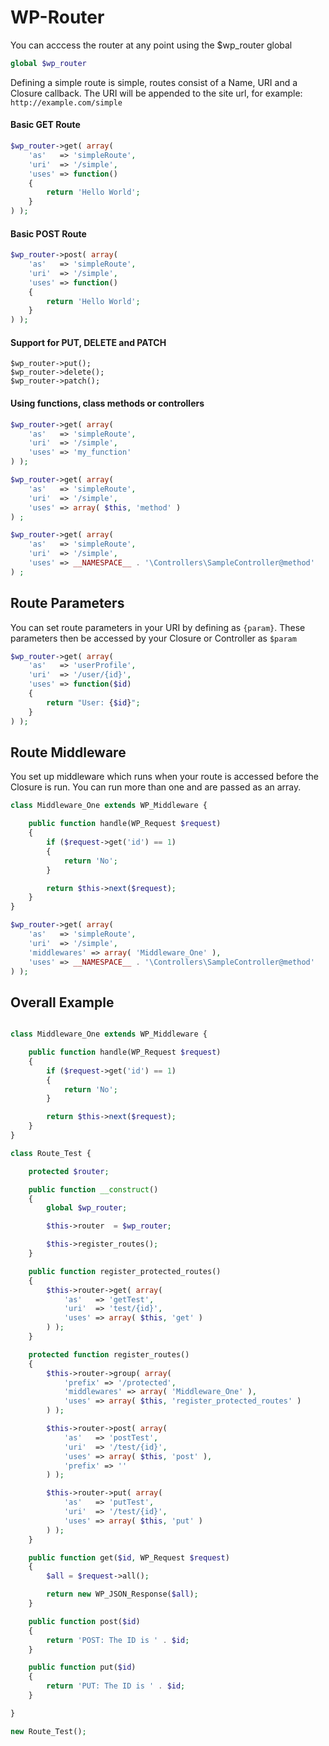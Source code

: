 # WP-Router

You can acccess the router at any point using the $wp_router global

``` php
global $wp_router
```

Defining a simple route is simple, routes consist of a Name, URI and a Closure callback. The URI will be appended to the site url, for example: `http://example.com/simple`

#### Basic GET Route

``` php
$wp_router->get( array(
	'as'   => 'simpleRoute',
	'uri'  => '/simple',
	'uses' => function()
	{
		return 'Hello World';
	}
) );
```

#### Basic POST Route

``` php
$wp_router->post( array(
	'as'   => 'simpleRoute',
	'uri'  => '/simple',
	'uses' => function()
	{
		return 'Hello World';
	}
) );
```

#### Support for PUT, DELETE and PATCH

```
$wp_router->put();
$wp_router->delete();
$wp_router->patch();
```

#### Using functions, class methods or controllers

``` php
$wp_router->get( array(
	'as'   => 'simpleRoute',
	'uri'  => '/simple',
	'uses' => 'my_function'
) );
```

``` php
$wp_router->get( array(
	'as'   => 'simpleRoute',
	'uri'  => '/simple',
	'uses' => array( $this, 'method' )
) ;
```

``` php
$wp_router->get( array(
	'as'   => 'simpleRoute',
	'uri'  => '/simple',
	'uses' => __NAMESPACE__ . '\Controllers\SampleController@method'
) ;
```

## Route Parameters

You can set route parameters in your URI by defining as `{param}`. These parameters then be accessed by your Closure or Controller as `$param`

``` php
$wp_router->get( array(
	'as'   => 'userProfile',
	'uri'  => '/user/{id}',
	'uses' => function($id)
	{
		return "User: {$id}";
	}
) );
```

## Route Middleware

You set up middleware which runs when your route is accessed before the Closure is run. You can run more than one and are passed as an array.

``` php
class Middleware_One extends WP_Middleware {

    public function handle(WP_Request $request)
    {
        if ($request->get('id') == 1)
        {
            return 'No';
        }

        return $this->next($request);
    }
}
```
``` php
$wp_router->get( array(
	'as'   => 'simpleRoute',
	'uri'  => '/simple',
	'middlewares' => array( 'Middleware_One' ),
	'uses' => __NAMESPACE__ . '\Controllers\SampleController@method'
) );
```

## Overall Example

``` php

class Middleware_One extends WP_Middleware {

    public function handle(WP_Request $request)
    {
        if ($request->get('id') == 1)
        {
            return 'No';
        }

        return $this->next($request);
    }
}

class Route_Test {

    protected $router;

    public function __construct()
    {
        global $wp_router;

        $this->router  = $wp_router;

        $this->register_routes();
    }

    public function register_protected_routes()
    {
        $this->router->get( array(
            'as'   => 'getTest',
            'uri'  => 'test/{id}',
            'uses' => array( $this, 'get' )
        ) );
    }

    protected function register_routes()
    {
        $this->router->group( array(
            'prefix' => '/protected',
            'middlewares' => array( 'Middleware_One' ),
            'uses' => array( $this, 'register_protected_routes' )
        ) );

        $this->router->post( array(
            'as'   => 'postTest',
            'uri'  => '/test/{id}',
            'uses' => array( $this, 'post' ),
            'prefix' => ''
        ) );

        $this->router->put( array(
            'as'   => 'putTest',
            'uri'  => '/test/{id}',
            'uses' => array( $this, 'put' )
        ) );
    }

    public function get($id, WP_Request $request)
    {
        $all = $request->all();

        return new WP_JSON_Response($all);
    }

    public function post($id)
    {
        return 'POST: The ID is ' . $id;
    }

    public function put($id)
    {
        return 'PUT: The ID is ' . $id;
    }

}

new Route_Test();
```
